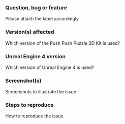 ### Question, bug or feature

Please attach the label accordingly

### Version(s) affected

Which version of the Push Push Puzzle 2D Kit is used?

### Unreal Engine 4 version

Which version of Unreal Engine 4 is used?

### Screenshot(s)

Screenshots to illustrate the issue

### Steps to reproduce

How to reproduce the issue
